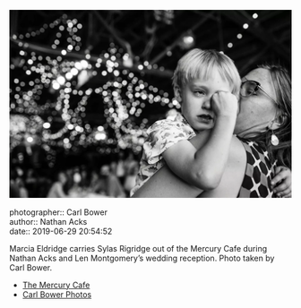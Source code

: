![Marcia Eldridge carries Sylas Rigridge out of the Mercury Cafe](assets/2019-06-29-set-4-the-dance-13.webp)

photographer:: Carl Bower  
author:: Nathan Acks  
date:: 2019-06-29 20:54:52

Marcia Eldridge carries Sylas Rigridge out of the Mercury Cafe during Nathan Acks and Len Montgomery’s wedding reception. Photo taken by Carl Bower.

* [The Mercury Cafe](http://mercurycafe.com)
* [Carl Bower Photos](https://carlbowerphotos.com)
